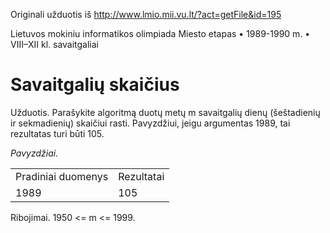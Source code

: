 
Originali užduotis iš http://www.lmio.mii.vu.lt/?act=getFile&id=195 

Lietuvos mokiniu informatikos olimpiada
Miesto etapas • 1989-1990 m. • VIII–XII kl. savaitgaliai

Savaitgalių skaičius
====================

Užduotis. Parašykite algoritmą duotų metų m savaitgalių dienų (šeštadienių ir sekmadienių) skaičiui rasti.
Pavyzdžiui, jeigu argumentas 1989, tai rezultatas turi būti 105.

*Pavyzdžiai.*

<table>
<tr><td>Pradiniai duomenys</td><td>Rezultatai</td></tr>
<tr><td>1989</td><td>105</td></tr>
</table>

Ribojimai. 1950 <= m <= 1999.

